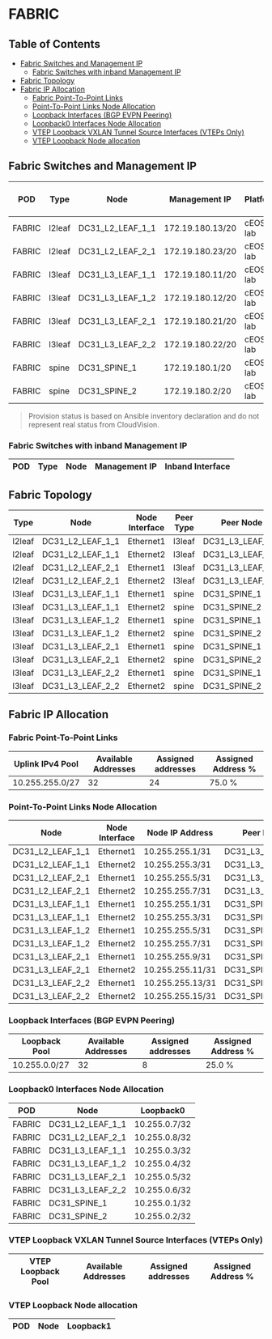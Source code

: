 # FABRIC

## Table of Contents

- [Fabric Switches and Management IP](#fabric-switches-and-management-ip)
  - [Fabric Switches with inband Management IP](#fabric-switches-with-inband-management-ip)
- [Fabric Topology](#fabric-topology)
- [Fabric IP Allocation](#fabric-ip-allocation)
  - [Fabric Point-To-Point Links](#fabric-point-to-point-links)
  - [Point-To-Point Links Node Allocation](#point-to-point-links-node-allocation)
  - [Loopback Interfaces (BGP EVPN Peering)](#loopback-interfaces-bgp-evpn-peering)
  - [Loopback0 Interfaces Node Allocation](#loopback0-interfaces-node-allocation)
  - [VTEP Loopback VXLAN Tunnel Source Interfaces (VTEPs Only)](#vtep-loopback-vxlan-tunnel-source-interfaces-vteps-only)
  - [VTEP Loopback Node allocation](#vtep-loopback-node-allocation)

## Fabric Switches and Management IP

| POD | Type | Node | Management IP | Platform | Provisioned in CloudVision | Serial Number |
| --- | ---- | ---- | ------------- | -------- | -------------------------- | ------------- |
| FABRIC | l2leaf | DC31_L2_LEAF_1_1 | 172.19.180.13/20 | cEOS-lab | Provisioned | - |
| FABRIC | l2leaf | DC31_L2_LEAF_2_1 | 172.19.180.23/20 | cEOS-lab | Provisioned | - |
| FABRIC | l3leaf | DC31_L3_LEAF_1_1 | 172.19.180.11/20 | cEOS-lab | Provisioned | - |
| FABRIC | l3leaf | DC31_L3_LEAF_1_2 | 172.19.180.12/20 | cEOS-lab | Provisioned | - |
| FABRIC | l3leaf | DC31_L3_LEAF_2_1 | 172.19.180.21/20 | cEOS-lab | Provisioned | - |
| FABRIC | l3leaf | DC31_L3_LEAF_2_2 | 172.19.180.22/20 | cEOS-lab | Provisioned | - |
| FABRIC | spine | DC31_SPINE_1 | 172.19.180.1/20 | cEOS-lab | Provisioned | - |
| FABRIC | spine | DC31_SPINE_2 | 172.19.180.2/20 | cEOS-lab | Provisioned | - |

> Provision status is based on Ansible inventory declaration and do not represent real status from CloudVision.

### Fabric Switches with inband Management IP

| POD | Type | Node | Management IP | Inband Interface |
| --- | ---- | ---- | ------------- | ---------------- |

## Fabric Topology

| Type | Node | Node Interface | Peer Type | Peer Node | Peer Interface |
| ---- | ---- | -------------- | --------- | ----------| -------------- |
| l2leaf | DC31_L2_LEAF_1_1 | Ethernet1 | l3leaf | DC31_L3_LEAF_1_1 | Ethernet3 |
| l2leaf | DC31_L2_LEAF_1_1 | Ethernet2 | l3leaf | DC31_L3_LEAF_1_2 | Ethernet3 |
| l2leaf | DC31_L2_LEAF_2_1 | Ethernet1 | l3leaf | DC31_L3_LEAF_2_1 | Ethernet3 |
| l2leaf | DC31_L2_LEAF_2_1 | Ethernet2 | l3leaf | DC31_L3_LEAF_2_2 | Ethernet3 |
| l3leaf | DC31_L3_LEAF_1_1 | Ethernet1 | spine | DC31_SPINE_1 | Ethernet1 |
| l3leaf | DC31_L3_LEAF_1_1 | Ethernet2 | spine | DC31_SPINE_2 | Ethernet1 |
| l3leaf | DC31_L3_LEAF_1_2 | Ethernet1 | spine | DC31_SPINE_1 | Ethernet2 |
| l3leaf | DC31_L3_LEAF_1_2 | Ethernet2 | spine | DC31_SPINE_2 | Ethernet2 |
| l3leaf | DC31_L3_LEAF_2_1 | Ethernet1 | spine | DC31_SPINE_1 | Ethernet3 |
| l3leaf | DC31_L3_LEAF_2_1 | Ethernet2 | spine | DC31_SPINE_2 | Ethernet3 |
| l3leaf | DC31_L3_LEAF_2_2 | Ethernet1 | spine | DC31_SPINE_1 | Ethernet4 |
| l3leaf | DC31_L3_LEAF_2_2 | Ethernet2 | spine | DC31_SPINE_2 | Ethernet4 |

## Fabric IP Allocation

### Fabric Point-To-Point Links

| Uplink IPv4 Pool | Available Addresses | Assigned addresses | Assigned Address % |
| ---------------- | ------------------- | ------------------ | ------------------ |
| 10.255.255.0/27 | 32 | 24 | 75.0 % |

### Point-To-Point Links Node Allocation

| Node | Node Interface | Node IP Address | Peer Node | Peer Interface | Peer IP Address |
| ---- | -------------- | --------------- | --------- | -------------- | --------------- |
| DC31_L2_LEAF_1_1 | Ethernet1 | 10.255.255.1/31 | DC31_L3_LEAF_1_1 | Ethernet3 | 10.255.255.0/31 |
| DC31_L2_LEAF_1_1 | Ethernet2 | 10.255.255.3/31 | DC31_L3_LEAF_1_2 | Ethernet3 | 10.255.255.2/31 |
| DC31_L2_LEAF_2_1 | Ethernet1 | 10.255.255.5/31 | DC31_L3_LEAF_2_1 | Ethernet3 | 10.255.255.4/31 |
| DC31_L2_LEAF_2_1 | Ethernet2 | 10.255.255.7/31 | DC31_L3_LEAF_2_2 | Ethernet3 | 10.255.255.6/31 |
| DC31_L3_LEAF_1_1 | Ethernet1 | 10.255.255.1/31 | DC31_SPINE_1 | Ethernet1 | 10.255.255.0/31 |
| DC31_L3_LEAF_1_1 | Ethernet2 | 10.255.255.3/31 | DC31_SPINE_2 | Ethernet1 | 10.255.255.2/31 |
| DC31_L3_LEAF_1_2 | Ethernet1 | 10.255.255.5/31 | DC31_SPINE_1 | Ethernet2 | 10.255.255.4/31 |
| DC31_L3_LEAF_1_2 | Ethernet2 | 10.255.255.7/31 | DC31_SPINE_2 | Ethernet2 | 10.255.255.6/31 |
| DC31_L3_LEAF_2_1 | Ethernet1 | 10.255.255.9/31 | DC31_SPINE_1 | Ethernet3 | 10.255.255.8/31 |
| DC31_L3_LEAF_2_1 | Ethernet2 | 10.255.255.11/31 | DC31_SPINE_2 | Ethernet3 | 10.255.255.10/31 |
| DC31_L3_LEAF_2_2 | Ethernet1 | 10.255.255.13/31 | DC31_SPINE_1 | Ethernet4 | 10.255.255.12/31 |
| DC31_L3_LEAF_2_2 | Ethernet2 | 10.255.255.15/31 | DC31_SPINE_2 | Ethernet4 | 10.255.255.14/31 |

### Loopback Interfaces (BGP EVPN Peering)

| Loopback Pool | Available Addresses | Assigned addresses | Assigned Address % |
| ------------- | ------------------- | ------------------ | ------------------ |
| 10.255.0.0/27 | 32 | 8 | 25.0 % |

### Loopback0 Interfaces Node Allocation

| POD | Node | Loopback0 |
| --- | ---- | --------- |
| FABRIC | DC31_L2_LEAF_1_1 | 10.255.0.7/32 |
| FABRIC | DC31_L2_LEAF_2_1 | 10.255.0.8/32 |
| FABRIC | DC31_L3_LEAF_1_1 | 10.255.0.3/32 |
| FABRIC | DC31_L3_LEAF_1_2 | 10.255.0.4/32 |
| FABRIC | DC31_L3_LEAF_2_1 | 10.255.0.5/32 |
| FABRIC | DC31_L3_LEAF_2_2 | 10.255.0.6/32 |
| FABRIC | DC31_SPINE_1 | 10.255.0.1/32 |
| FABRIC | DC31_SPINE_2 | 10.255.0.2/32 |

### VTEP Loopback VXLAN Tunnel Source Interfaces (VTEPs Only)

| VTEP Loopback Pool | Available Addresses | Assigned addresses | Assigned Address % |
| ------------------ | ------------------- | ------------------ | ------------------ |

### VTEP Loopback Node allocation

| POD | Node | Loopback1 |
| --- | ---- | --------- |
